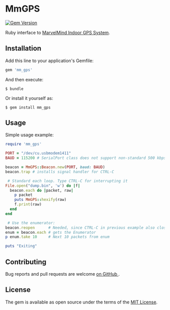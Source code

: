 # MmGPS
[![Gem Version](https://badge.fury.io/rb/mm_gps.svg)](https://badge.fury.io/rb/mm_gps)

Ruby interface to [MarvelMind Indoor GPS System](http://www.marvelmind.com).

## Installation

Add this line to your application's Gemfile:

```ruby
gem 'mm_gps'
```

And then execute:

    $ bundle

Or install it yourself as:

    $ gem install mm_gps

## Usage

Simple usage example:

```ruby
require 'mm_gps'

PORT = "/dev/cu.usbmodem1411"
BAUD = 115200 # SerialPort class does not support non-standard 500 kbps

beacon = MmGPS::Beacon.new(PORT, baud: BAUD)
beacon.trap # installs signal handler for CTRL-C

 # Standard each loop. Type CTRL-C for interrupting it
File.open("dump.bin", 'w') do |f|
  beacon.each do |packet, raw|
    p packet
    puts MmGPS::hexify(raw)
    f.print(raw)
  end
end

 # Use the enumerator:
beacon.reopen      # Needed, since CTRL-C in previous example also closes the Serialport connection
enum = beacon.each # gets the Enumerator
p enum.take 10     # Next 10 packets from enum

puts "Exiting"
```

## Contributing

Bug reports and pull requests are welcome [on GitHub ](https://github.com/pbosetti/ruby_mm_gps).


## License

The gem is available as open source under the terms of the [MIT License](http://opensource.org/licenses/MIT).

